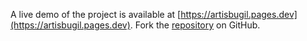 A live demo of the project is available at [https://artisbugil.pages.dev](https://artisbugil.pages.dev).
Fork the [repository](https://github.com/eslasojica) on GitHub.